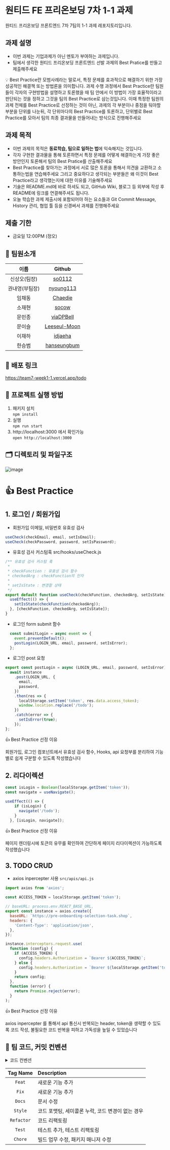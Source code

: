 # 원티드 FE 프리온보딩 7차 1-1 과제
원티드 프리온보딩 프론트엔드 7차 7팀의 1-1 과제 레포지토리입니다.

## 과제 설명

- 이번 과제는 기업과제가 아닌 멘토가 부여하는 과제입니다.
- 팀에서 생각한 원티드 프리온보딩 프론트엔드 선발 과제의 Best Pratice를 만들고 제출해주세요

<aside>
💡 Best Practice란 모범사례라는 말로서, 특정 문제를 효과적으로 해결하기 위한 가장 성공적인 해결책 또는 방법론을 의미합니다. 과제 수행 과정에서 Best Practice란 팀원들이 각자의 구현방법을 설명하고 토론했을 때 팀 안에서 이 방법이 가장 효율적이라고 판단되는 것을 정하고 그것을 팀의 Best Practice로 삼는것입니다. 이때 특정한 팀원의 과제 전체를 Best Practice로 선정하는 것이 아닌, 과제의 각 부분이나 중점을 둬야할 부분을 단위를 나눈뒤, 각 단위마다의 Best Practice를 토론하고, 단위별로 Best Practice를 모아서 팀의 최종 결과물을 만들어내는 방식으로 진행해주세요

</aside>

## 과제 목적

- 이번 과제의 목적은 **동료학습, 팀으로 일하는 법**에 익숙해지는 것입니다.
- 각자 구현한 결과물을 통해 토론하면서 특정 문제를 어떻게 해결하는게 가장 좋은 방안인지 토론해서 팀의 Best Pratice를 산출해주세요
- Best Practice를 찾아가는 과정에서 서로 많은 토론을 통해서 의견을 교환하고 소통하는법을 연습해주세요 그리고 중요하다고 생각되는 부분들은 왜 이것이 Best Practice라고 생각했는지에 대한 이유를 기술해주세요
- 기술은 README.md에 바로 하셔도 되고, GitHub Wiki, 블로그 등 외부에 작성 후 README에 링크를 연결해주셔도 됩니다.
- 오늘 학습한 과제 제출시에 포함되어야 하는 요소들과 Git Commit Message, History 관리, 협업 툴 등을 신경써서 과제를 진행해주세요

## 제출 기한

- 금요일 12:00PM (정오)

## 👥 팀원소개

|이름|Github|
|:-----:|:------:|
|신상오(팀장)|[so0112](https://github.com/so0112)|
|권내영(부팀장)|[nyoung113](https://github.com/nyoung113)|
|임채동|[Chaedie](https://github.com/Chaedie)|
|소재현|[socow](https://github.com/socow)|
|문민종|[viaDPBell](https://github.com/viaDPBell)|
|문이슬|[Leeseul-Moon](https://github.com/Leeseul-Moon)|
|이재하|[idjaeha](https://github.com/idjaeha)|
|한승범|[hanseungbum](https://github.com/hanseungbum)|

## 🔗 배포 링크
https://team7-week1-1.vercel.app/todo

## 📝 프로젝트 실행 방법
1. 패키지 설치 <br />
`npm install`
2. 실행 <br />
`npm run start`
3. http://localhost:3000 에서 확인가능 <br />
`open http://localhost:3000`

## 🗂️ 디렉토리 및 파일구조
![image](https://user-images.githubusercontent.com/55952886/198363817-55fe093d-14f3-4b17-9378-76ca12ff3f35.png)




# 👍 Best Practice 

## 1. 로그인 / 회원가입
- 회원가입 이메일, 비밀번호 유효성 검사
```javascript
useCheck(checkEmail, email, setIsEmail);
useCheck(checkPassword, password, setIsPassword);
```
- 유효성 검사 커스텀훅 src/hooks/useCheck.js
```javascript
/** 유효성 검사 커스텀 훅
 *
 * checkFunction : 유효성 검사 함수
 * checkedArg : checkFunction의 인자
 *
 * setIsState : 변경할 상태
 */
export default function useCheck(checkFunction, checkedArg, setIsState) {
  useEffect(() => {
    setIsState(checkFunction(checkedArg));
  }, [checkFunction, checkedArg, setIsState]);
}
```
- 로그인 form submit 함수
```javascript
  const submitLogin = async event => {
    event.preventDefault();
    postLogin(LOGIN_URL, email, password, setIsError);
  };
```
- 로그인 post 요청
```javascript
export const postLogin = async (LOGIN_URL, email, password, setIsError) => {
  await instance
    .post(LOGIN_URL, {
      email,
      password,
    })
    .then(res => {
      localStorage.setItem('token', res.data.access_token);
      window.location.replace('/todo');
    })
    .catch(error => {
      setIsError(true);
    });
};
```

👍 Best Practice 선정 이유

회원가입, 로그인 컴포넌트에서 유효성 검사 함수, Hooks, api 요청부를
분리하여 기능별로 쉽게 구분할 수 있도록 작성했습니다



## 2. 리다이렉션 
```javascript
const isLogin = Boolean(localStorage.getItem('token'));
const navigate = useNavigate();

useEffect(() => {
    if (isLogin) {
      navigate('/todo');
    }
  }, [isLogin, navigate]);
```
👍 Best Practice 선정 이유

페이지 렌더링시에 토큰의 유무를 확인하여 간단하게 페이지 리다이렉션이 가능하도록 작성했습니다


## 3. TODO CRUD
- axios inpercepter 사용
`src/apis/api.js`
```javascript
import axios from 'axios';

const ACCESS_TOKEN = localStorage.getItem('token');

// baseURL: process.env.REACT_BASE_URL,
export const instance = axios.create({
  baseURL: `https://pre-onboarding-selection-task.shop`,
  headers: {
    'Content-Type': 'application/json',
  },
});

instance.interceptors.request.use(
  function (config) {
    if (ACCESS_TOKEN) {
      config.headers.Authorization = `Bearer ${ACCESS_TOKEN}`;
    } else {
      config.headers.Authorization = `Bearer ${localStorage.getItem('token')}`;
    }
    return config;
  },
  function (error) {
    return Promise.reject(error);
  }
);
```

👍 Best Practice 선정 이유

axios inpercepter 를 통해서 api 통신시 반복되는 header, token을 
생략할 수 있도록 코드 작성, 불필요한 코드 반복을 피하고 가독성을 높일 수 있었습니다


## 📝 팀 코드, 커밋 컨벤션

<details>
<summary>코드 컨벤션</summary>
<div markdown="1">

# Code Convention

- 변수명 : 카멜케이스
- 함수명
    - 기능 함수 → 화살표 함수 : 카멜케이스
    - export 사용
    
    ```jsx
    export const foo = () => {
    	return 'bar'
    }
    ```
    
    - 컴포넌트 함수 → 일반 함수 : 파스칼케이스
    
    ```jsx
    export function Foo() {
    	return (<h1>hello world</h1>)
    }
    ```
    
- 폴더 구조
    - 폴더명 : 카멜케이스 <복수>
    - 파일명
        - 컴포넌트 파일 → 파스칼 케이스, ‘.jsx’ / tsx
        - 이외 파일 → 카멜 케이스, ‘.js’ / ts

```jsx
[src]
	⌙ [components]
		⌙ index.js
		⌙ Login.jsx
	⌙ [apis]
		⌙ api.js
		⌙ todo.js
		⌙ user.js
	⌙ [hooks]
		⌙ useCheck.js
	⌙ [pages]
		⌙ index.js
		⌙ LoginPage.jsx
		⌙ TodoPage.jsx
```

- 파일 명
    
    페이지 컴포넌트는 `~Page` 으로 작성하고, 파일 명도 컴포넌트와 동일하게 작성합니다. 
    

```jsx
export function LoginPage(){
	...
}
```

- 파일 작성 순서
    
    각 파일은 Import / Interface(type) - ts 사용 시 / main / styled / export 순으로 작성
    
    ```tsx
    import ...
    
    interface ...
    
    function component(){
    }
    
    const styledSome = styled.div``
    
    export ...
    ```
    
- styled-component 사용 시 객체에 담아서 사용
    
    ```jsx
    const S = {
    	Wrap: styled.div`
    		display : flex;
    		align-items : center;
    	`
    }
    ```
- Branch Convention
    - main
    - 이름 : 각자이름으로 브랜치를 파주세요.
        - 이름/feature : 기능별 브랜치 분리하여 작업
- Merge Convention
    - merge approval by Chaedie

</div>
</details>

|Tag Name|Description|
|:-----:|:------|
|`Feat`|새로운 기능 추가|
|`Fix`|새로운 기능 추가|
|`Docs`|문서 수정|
|`Style`|코드 포맷팅, 세미콜론 누락, 코드 변경이 없는 경우|
|`Refactor`|코드 리팩토링|
|`Test`|테스트 추가, 테스트 리팩토링|
|`Chore`|빌드 업무 수정, 패키지 매니저 수정|





